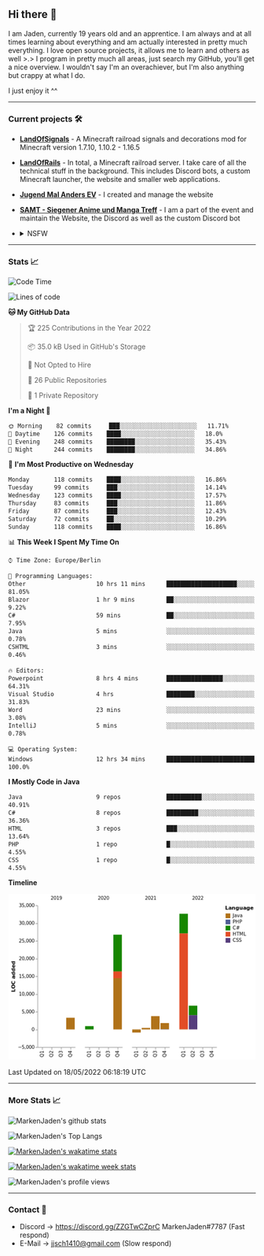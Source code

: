 ## Hi there 👋
I am Jaden, currently 19 years old and an apprentice. I am always and at all times learning about everything and am actually interested in pretty much everything. I love open source projects, it allows me to learn and others as well >.>
I program in pretty much all areas, just search my GitHub, you'll get a nice overview.
I wouldn't say I'm an overachiever, but I'm also anything but crappy at what I do.

I just enjoy it ^^

---

### Current projects 🛠

* [**LandOfSignals**](https://github.com/LandOfRails/LandOfSignals) - A Minecraft railroad signals and decorations mod for Minecraft version 1.7.10, 1.10.2 - 1.16.5
* [**LandOfRails**](https://github.com/LandOfRails) - In total, a Minecraft railroad server. I take care of all the technical stuff in the background. This includes Discord bots, a custom Minecraft launcher, the website and smaller web applications.
* [**Jugend Mal Anders EV**](https://jugendmalanders.de/) - I created and manage the website
* [**SAMT - Siegener Anime und Manga Treff**](https://github.com/Siegener-Anime-und-Manga-Treff-SAMT) - I am a part of the event and maintain the Website, the Discord as well as the custom Discord bot
* <details> 
  <summary>NSFW</summary>
  
  [**Nekos**](https://github.com/MarkenJaden/Nekos) - Website providing you with random lewd neko pics
  
</details>

---

### Stats 📈

<!--START_SECTION:waka-->
![Code Time](http://img.shields.io/badge/Code%20Time-753%20hrs%2021%20mins-blue)

![Lines of code](https://img.shields.io/badge/From%20Hello%20World%20I%27ve%20Written-75%20Thousand%20lines%20of%20code-blue)

**🐱 My GitHub Data** 

> 🏆 225 Contributions in the Year 2022
 > 
> 📦 35.0 kB Used in GitHub's Storage 
 > 
> 🚫 Not Opted to Hire
 > 
> 📜 26 Public Repositories 
 > 
> 🔑 1 Private Repository 
 > 
**I'm a Night 🦉** 

```text
🌞 Morning    82 commits     ███░░░░░░░░░░░░░░░░░░░░░░   11.71% 
🌆 Daytime    126 commits    ████░░░░░░░░░░░░░░░░░░░░░   18.0% 
🌃 Evening    248 commits    ████████░░░░░░░░░░░░░░░░░   35.43% 
🌙 Night      244 commits    ████████░░░░░░░░░░░░░░░░░   34.86%

```
📅 **I'm Most Productive on Wednesday** 

```text
Monday       118 commits    ████░░░░░░░░░░░░░░░░░░░░░   16.86% 
Tuesday      99 commits     ███░░░░░░░░░░░░░░░░░░░░░░   14.14% 
Wednesday    123 commits    ████░░░░░░░░░░░░░░░░░░░░░   17.57% 
Thursday     83 commits     ███░░░░░░░░░░░░░░░░░░░░░░   11.86% 
Friday       87 commits     ███░░░░░░░░░░░░░░░░░░░░░░   12.43% 
Saturday     72 commits     ██░░░░░░░░░░░░░░░░░░░░░░░   10.29% 
Sunday       118 commits    ████░░░░░░░░░░░░░░░░░░░░░   16.86%

```


📊 **This Week I Spent My Time On** 

```text
⌚︎ Time Zone: Europe/Berlin

💬 Programming Languages: 
Other                    10 hrs 11 mins      ████████████████████░░░░░   81.05% 
Blazor                   1 hr 9 mins         ██░░░░░░░░░░░░░░░░░░░░░░░   9.22% 
C#                       59 mins             ██░░░░░░░░░░░░░░░░░░░░░░░   7.95% 
Java                     5 mins              ░░░░░░░░░░░░░░░░░░░░░░░░░   0.78% 
CSHTML                   3 mins              ░░░░░░░░░░░░░░░░░░░░░░░░░   0.46%

🔥 Editors: 
Powerpoint               8 hrs 4 mins        ████████████████░░░░░░░░░   64.31% 
Visual Studio            4 hrs               ████████░░░░░░░░░░░░░░░░░   31.83% 
Word                     23 mins             ░░░░░░░░░░░░░░░░░░░░░░░░░   3.08% 
IntelliJ                 5 mins              ░░░░░░░░░░░░░░░░░░░░░░░░░   0.78%

💻 Operating System: 
Windows                  12 hrs 34 mins      █████████████████████████   100.0%

```

**I Mostly Code in Java** 

```text
Java                     9 repos             ██████████░░░░░░░░░░░░░░░   40.91% 
C#                       8 repos             █████████░░░░░░░░░░░░░░░░   36.36% 
HTML                     3 repos             ███░░░░░░░░░░░░░░░░░░░░░░   13.64% 
PHP                      1 repo              █░░░░░░░░░░░░░░░░░░░░░░░░   4.55% 
CSS                      1 repo              █░░░░░░░░░░░░░░░░░░░░░░░░   4.55%

```


**Timeline**

![Chart not found](https://raw.githubusercontent.com/MarkenJaden/MarkenJaden/main/charts/bar_graph.png) 


 Last Updated on 18/05/2022 06:18:19 UTC
<!--END_SECTION:waka-->

---

### More Stats 📈

![MarkenJaden's github stats](https://github-readme-stats.vercel.app/api?username=MarkenJaden&count_private=true&show_icons=true&theme=radical)

![MarkenJaden's Top Langs](https://github-readme-stats.vercel.app/api/top-langs/?username=MarkenJaden&theme=radical)

[![MarkenJaden's wakatime stats](https://github-readme-stats.vercel.app/api/wakatime?username=MarkenJaden&theme=radical)](https://wakatime.com/@17f322c9-222a-48b4-9e15-983c41f7aed4)

[![MarkenJaden's wakatime week stats](https://wakatime.com/badge/user/17f322c9-222a-48b4-9e15-983c41f7aed4.svg)](https://wakatime.com/@17f322c9-222a-48b4-9e15-983c41f7aed4)

<!--[![MarkenJaden's Codewars stats](https://www.codewars.com/users/MarkenJaden/badges/large)](https://www.codewars.com/users/MarkenJaden)-->

![MarkenJaden's profile views](https://komarev.com/ghpvc/?username=MarkenJaden)

---

### Contact 💌

* Discord -> https://discord.gg/ZZGTwCZprC MarkenJaden#7787 (Fast respond)
* E-Mail -> jjsch1410@gmail.com (Slow respond)



<!--
**MarkenJaden/MarkenJaden** is a ✨ _special_ ✨ repository because its `README.md` (this file) appears on your GitHub profile.

Here are some ideas to get you started:

- 🔭 I’m currently working on ...
- 🌱 I’m currently learning ...
- 👯 I’m looking to collaborate on ...
- 🤔 I’m looking for help with ...
- 💬 Ask me about ...
- 📫 How to reach me: ...
- 😄 Pronouns: ...
- ⚡ Fun fact: ...
-->
